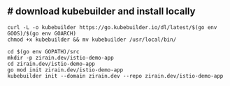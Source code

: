 ## # download kubebuilder and install locally

```
curl -L -o kubebuilder https://go.kubebuilder.io/dl/latest/$(go env GOOS)/$(go env GOARCH)
chmod +x kubebuilder && mv kubebuilder /usr/local/bin/
```

```
cd $(go env GOPATH)/src
mkdir -p zirain.dev/istio-demo-app
cd zirain.dev/istio-demo-app
go mod init zirain.dev/istio-demo-app
kubebuilder init --domain zirain.dev --repo zirain.dev/istio-demo-app
```


